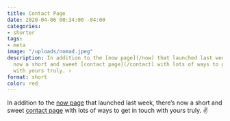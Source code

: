 ```yaml
---
title: Contact Page
date: 2020-04-06 00:34:00 -04:00
categories:
- shorter
tags:
- meta
image: "/uploads/nomad.jpeg"
description: In addition to the [now page](/now) that launched last week, there’s
  now a short and sweet [contact page](/contact) with lots of ways to get in touch
  with yours truly. ✌️
format: short
color: red
---
```


In addition to the [now page](/now) that launched last week, there’s now a short and sweet [contact page](/contact) with lots of ways to get in touch with yours truly. ✌️
